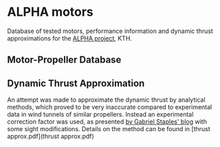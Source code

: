 # ALPHA motors 
Database of tested motors, performance information and dynamic thrust approximations for the [ALPHA project](https://www.kthaero.com/alpha), KTH.

## Motor-Propeller Database

## Dynamic Thrust Approximation

An attempt was made to approximate the dynamic thrust by analytical methods, which proved to be very inaccurate compared to experimental data in wind tunnels of similar propellers. Instead an experimental correction factor was used, as presented [by Gabriel Staples' blog](https://www.flitetest.com/articles/propeller-static-dynamic-thrust-calculation) with some sight modifications. Details on the method can be found in [thrust approx.pdf](thrust approx.pdf)
